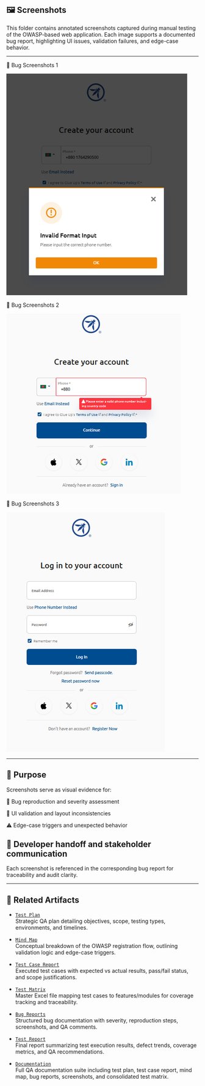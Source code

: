 ## 🖼️ Screenshots
This folder contains annotated screenshots captured during manual testing of the OWASP-based web application. Each image supports a documented bug report, highlighting UI issues, validation failures, and edge-case behavior.

---

 🔹 Bug Screenshots 1 

![Valid Phone Number Error](Valid_phone_number_error.png)



🔹 Bug Screenshots 2

![Screenshots](bug_phone_number_empty_should_show_empty%20filed.png)



 🔹 Bug Screenshots 3

![Screenshots](Login_Success_&_Redirected_to_login_page_with_password_filed_sql_injuction.png)

---

## 📌 Purpose
Screenshots serve as visual evidence for:

 🐞 Bug reproduction and severity assessment

 🧪 UI validation and layout inconsistencies

 ⚠️ Edge-case triggers and unexpected behavior

## 📎 Developer handoff and stakeholder communication

Each screenshot is referenced in the corresponding bug report for traceability and audit clarity.


---

## 🔗 Related Artifacts

- [`Test Plan`](../Test%20Plan/README.md)  
  Strategic QA plan detailing objectives, scope, testing types, environments, and timelines.

- [`Mind Map`](../Mind%20Map/README.md)  
  Conceptual breakdown of the OWASP registration flow, outlining validation logic and edge-case triggers.

- [`Test Case Report`](../Test%20Case%20Report/README.md)  
  Executed test cases with expected vs actual results, pass/fail status, and scope justifications.

- [`Test Matrix`](../Test%20Matrix/README.md)  
  Master Excel file mapping test cases to features/modules for coverage tracking and traceability.

- [`Bug Reports`](../Bug%20Reports/README.md)  
  Structured bug documentation with severity, reproduction steps, screenshots, and QA comments.

- [`Test Report`](../Test%20Case%20Report/README.md)  
  Final report summarizing test execution results, defect trends, coverage metrics, and QA recommendations.

- [`Documentation`](../Documentation/README.md)  
  Full QA documentation suite including test plan, test case report, mind map, bug reports, screenshots, and consolidated test matrix.


